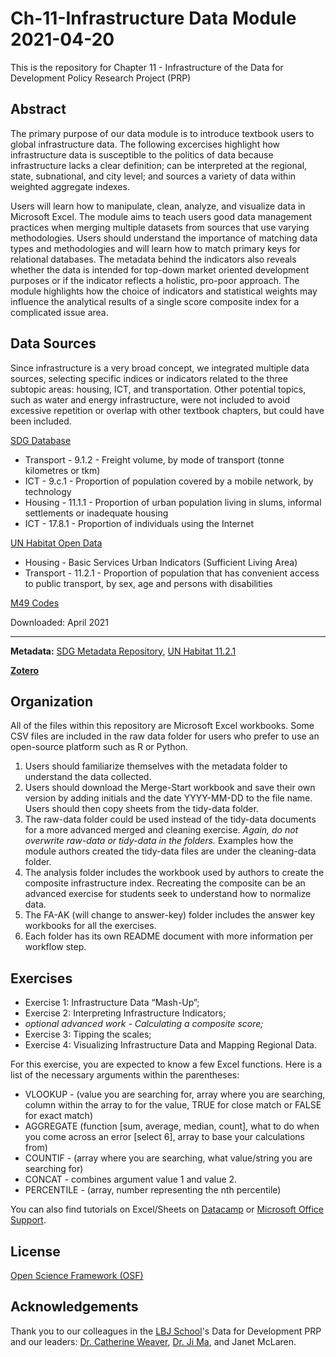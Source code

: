 # Ch-11-Infrastructure Data Module 2021-04-20

This is the repository for Chapter 11 - Infrastructure of the Data for Development Policy Research Project (PRP)

## Abstract
The primary purpose of our data module is to introduce textbook users to global infrastructure data. The following excercises highlight how infrastructure data is susceptible to the politics of data because infrastructure lacks a clear definition; can be interpreted at the regional, state, subnational, and city level; and sources a variety of data within weighted aggregate indexes. 

Users will learn how to manipulate, clean, analyze, and visualize data in Microsoft Excel. The module aims to teach users good data management practices when merging multiple datasets from sources that use varying methodologies. Users should understand the importance of matching data types and methodologies and will learn how to match primary keys for relational databases. The metadata behind the indicators also reveals whether the data is intended for top-down market oriented development purposes or if the indicator reflects a holistic, pro-poor approach. The module highlights how the choice of indicators and statistical weights may influence the analytical results of a single score composite index for a complicated issue area.

## Data Sources 
Since infrastructure is a very broad concept, we integrated multiple data sources, selecting specific indices or indicators related to the three subtopic areas: housing, ICT, and transportation. Other potential topics, such as  water and energy infrastructure, were not included to avoid excessive repetition or overlap with other textbook chapters, but could have been included.

[SDG Database](https://unstats.un.org/sdgs/indicators/database/)
  * Transport - 9.1.2 - Freight volume, by mode of transport (tonne kilometres or tkm)
  * ICT - 9.c.1 - Proportion of population covered by a mobile network, by technology
  * Housing - 11.1.1 - Proportion of urban population living in slums, informal settlements or inadequate housing
  * ICT - 17.8.1 - Proportion of individuals using the Internet

[UN Habitat Open Data](https://data.unhabitat.org/)
  * Housing - Basic Services Urban Indicators (Sufficient Living Area)
  * Transport - 11.2.1 - Proportion of population that has convenient access to public transport, by sex, age and persons with disabilities

[M49 Codes](https://unstats.un.org/unsd/methodology/m49/)

Downloaded: April 2021

---

**Metadata:** [SDG Metadata Repository](https://unstats.un.org/sdgs/metadata/), [UN Habitat 11.2.1](https://www.arcgis.com/sharing/rest/content/items/04c64cb5553843b8a644af6429b6633c/info/metadata/metadata.xml?format=default&output=html)

**[Zotero](https://www.zotero.org/groups/2509438/prp_2021_global_development/collections/ZHRBM6RD)**

## Organization
All of the files within this repository are Microsoft Excel workbooks. Some CSV files are included in the raw data folder for users who prefer to use an open-source platform such as R or Python.

1. Users should familiarize themselves with the metadata folder to understand the data collected.
2. Users should download the Merge-Start workbook and save their own version by adding initials and the date YYYY-MM-DD to the file name. Users should then copy sheets from the tidy-data folder. 
3. The raw-data folder could be used instead of the tidy-data documents for a more advanced merged and cleaning exercise. *Again, do not overwrite raw-data or tidy-data in the folders.* Examples how the module authors created the tidy-data files are under the cleaning-data folder.
4. The analysis folder includes the workbook used by authors to create the composite infrastructure index. Recreating the composite can be an advanced exercise for students seek to understand how to normalize data.
5. The FA-AK (will change to answer-key) folder includes the answer key workbooks for all the exercises. 
6. Each folder has its own README document with more information per workflow step.

## Exercises
* Exercise 1: Infrastructure Data “Mash-Up”;
* Exercise 2: Interpreting Infrastructure Indicators;
 * *optional advanced work - Calculating a composite score;*
* Exercise 3: Tipping the scales;
* Exercise 4: Visualizing Infrastructure Data and Mapping Regional Data.

For this exercise, you are expected to know a few Excel functions. Here is a list of the necessary arguments within the parentheses:

* VLOOKUP - (value you are searching for, array where you are searching, column within the array to for the value, TRUE for close match or FALSE for exact match)
* AGGREGATE (function [sum, average, median, count], what to do when you come across an error [select 6], array to base your calculations from) 
* COUNTIF - (array where you are searching, what value/string you are searching for)
* CONCAT - combines argument value 1 and value 2.
* PERCENTILE - (array, number representing the nth percentile)

You can also find tutorials on Excel/Sheets on [Datacamp](https://www.datacamp.com/tracks/spreadsheet-fundamentals) or [Microsoft Office Support](https://support.microsoft.com/en-us/excel).

## License
[Open Science Framework (OSF)](https://osf.io/5e9j3/)

## Acknowledgements
Thank you to our colleagues in the [LBJ School](https://lbj.utexas.edu/)'s Data for Development PRP and our leaders: [Dr. Catherine Weaver](https://lbj.utexas.edu/weaver-catherine), [Dr. Ji Ma](https://lbj.utexas.edu/ma-ji), and Janet McLaren.
